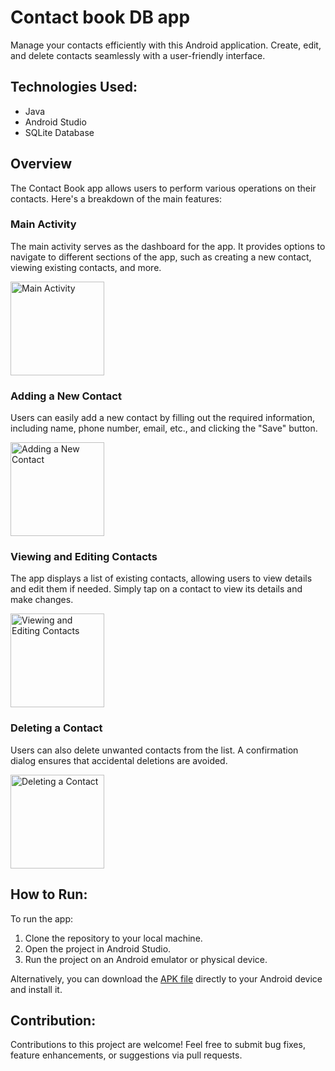 # Contact book DB app

Manage your contacts efficiently with this Android application. Create, edit, and delete contacts seamlessly with a user-friendly interface.

## Technologies Used:

- Java
- Android Studio
- SQLite Database

## Overview

The Contact Book app allows users to perform various operations on their contacts. Here's a breakdown of the main features:

### Main Activity

The main activity serves as the dashboard for the app. It provides options to navigate to different sections of the app, such as creating a new contact, viewing existing contacts, and more.

<img src="/Images/contactbook_main_activity.png" alt="Main Activity" width="150"/>

### Adding a New Contact

Users can easily add a new contact by filling out the required information, including name, phone number, email, etc., and clicking the "Save" button.

<img src="/Images/contactbook_adding_contact.png" alt="Adding a New Contact" width="150"/>

### Viewing and Editing Contacts

The app displays a list of existing contacts, allowing users to view details and edit them if needed. Simply tap on a contact to view its details and make changes.

<img src="/Images/contactbook_edit_contact.png" alt="Viewing and Editing Contacts" width="150"/>

### Deleting a Contact

Users can also delete unwanted contacts from the list. A confirmation dialog ensures that accidental deletions are avoided.

<img src="/Images/contactbook_delete_contact.png" alt="Deleting a Contact" width="150"/>

## How to Run:

To run the app:

1. Clone the repository to your local machine.
2. Open the project in Android Studio.
3. Run the project on an Android emulator or physical device.

Alternatively, you can download the [APK file](app-debug.apk) directly to your Android device and install it.

## Contribution:

Contributions to this project are welcome! Feel free to submit bug fixes, feature enhancements, or suggestions via pull requests.
